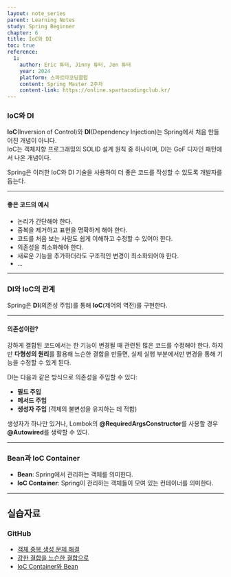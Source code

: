 ```yaml
---
layout: note_series
parent: Learning Notes
study: Spring Beginner
chapter: 6
title: IoC와 DI
toc: true
reference:
  1: 
    author: Eric 튜터, Jinny 튜터, Jen 튜터
    year: 2024
    platform: 스파르타코딩클럽
    content: Spring Master 2주차
    content-link: https://online.spartacodingclub.kr/
---
```


### IoC와 DI
**IoC**(Inversion of Control)와 **DI**(Dependency Injection)는 Spring에서 처음 만들어진 개념이 아니다.  
IoC는 객체지향 프로그래밍의 SOLID 설계 원칙 중 하나이며, DI는 GoF 디자인 패턴에서 나온 개념이다.

Spring은 이러한 IoC와 DI 기술을 사용하여 더 좋은 코드를 작성할 수 있도록 개발자를 돕는다.

---

#### 좋은 코드의 예시
- 논리가 간단해야 한다.
- 중복을 제거하고 표현을 명확하게 해야 한다.
- 코드를 처음 보는 사람도 쉽게 이해하고 수정할 수 있어야 한다.
- 의존성을 최소화해야 한다.
- 새로운 기능을 추가하더라도 구조적인 변경이 최소화되어야 한다.
- ...

---

### DI와 IoC의 관계
Spring은 **DI**(의존성 주입)를 통해 **IoC**(제어의 역전)를 구현한다.

---

#### 의존성이란?
강하게 결합된 코드에서는 한 기능이 변경될 때 관련된 많은 코드를 수정해야 한다. 하지만 **다형성의 원리**를 활용해 느슨한 결합을 만들면, 실제 실행 부분에서만 변경을 통해 기능을 수정할 수 있게 된다.

DI는 다음과 같은 방식으로 의존성을 주입할 수 있다:
- **필드 주입**
- **메서드 주입**
- **생성자 주입** (객체의 불변성을 유지하는 데 적합)

생성자가 하나만 있거나, Lombok의 **@RequiredArgsConstructor**를 사용할 경우 **@Autowired**를 생략할 수 있다.

---

### Bean과 IoC Container
- **Bean**: Spring에서 관리하는 객체를 의미한다.
- **IoC Container**: Spring이 관리하는 객체들이 모여 있는 컨테이너를 의미한다.

---

## 실습자료
### GitHub
- [객체 중복 생성 문제 해결](https://github.com/JISU-YANG/study-spring-memo/commit/c9ebee78e1674544b53e1725aa8c79088501d895)
- [강한 결합을 느슨한 결합으로](https://github.com/JISU-YANG/study-spring-memo/commit/6368dffe3bc4c8d6872891a37ed11d5928a534fe)
- [IoC Container와 Bean](https://github.com/JISU-YANG/study-spring-memo/commit/47bace5aac2fcdb9cbfdd3cec5a93d82c8da8842)